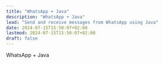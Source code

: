 ```yaml
---
title: "WhatsApp + Java"
description: "WhatsApp + Java"
lead: "Send and receive messages from WhatsApp using Java"
date: 2024-07-15T15:50:07+02:00
lastmod: 2024-07-15T15:50:07+02:00
draft: false
---
```


WhatsApp + Java
